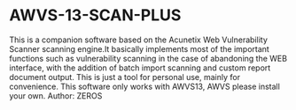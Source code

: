 # AWVS-13-SCAN-PLUS
This is a companion software based on the Acunetix Web Vulnerability Scanner scanning engine.It basically implements most of the important functions such as vulnerability scanning in the case of abandoning the WEB interface, with the addition of batch import scanning and custom report document output.
This is just a tool for personal use, mainly for convenience.
This software only works with AWVS13, AWVS please install your own.
Author: ZEROS
